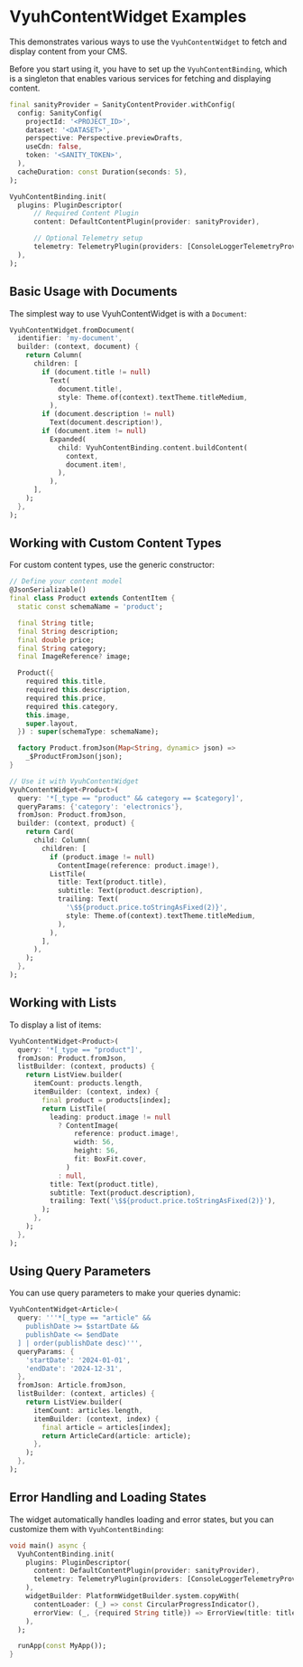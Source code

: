 # VyuhContentWidget Examples

This demonstrates various ways to use the `VyuhContentWidget` to fetch and
display content from your CMS.

Before you start using it, you have to set up the `VyuhContentBinding`, which is
a singleton that enables various services for fetching and displaying content.

```dart
final sanityProvider = SanityContentProvider.withConfig(
  config: SanityConfig(
    projectId: '<PROJECT_ID>',
    dataset: '<DATASET>',
    perspective: Perspective.previewDrafts,
    useCdn: false,
    token: '<SANITY_TOKEN>',
  ),
  cacheDuration: const Duration(seconds: 5),
);

VyuhContentBinding.init(
  plugins: PluginDescriptor(
      // Required Content Plugin
      content: DefaultContentPlugin(provider: sanityProvider),

      // Optional Telemetry setup
      telemetry: TelemetryPlugin(providers: [ConsoleLoggerTelemetryProvider()]),
  ),
);
```

## Basic Usage with Documents

The simplest way to use VyuhContentWidget is with a `Document`:

```dart
VyuhContentWidget.fromDocument(
  identifier: 'my-document',
  builder: (context, document) {
    return Column(
      children: [
        if (document.title != null)
          Text(
            document.title!,
            style: Theme.of(context).textTheme.titleMedium,
          ),
        if (document.description != null)
          Text(document.description!),
        if (document.item != null)
          Expanded(
            child: VyuhContentBinding.content.buildContent(
              context,
              document.item!,
            ),
          ),
      ],
    );
  },
);
```

## Working with Custom Content Types

For custom content types, use the generic constructor:

```dart
// Define your content model
@JsonSerializable()
final class Product extends ContentItem {
  static const schemaName = 'product';

  final String title;
  final String description;
  final double price;
  final String category;
  final ImageReference? image;

  Product({
    required this.title,
    required this.description,
    required this.price,
    required this.category,
    this.image,
    super.layout,
  }) : super(schemaType: schemaName);

  factory Product.fromJson(Map<String, dynamic> json) =>
    _$ProductFromJson(json);
}

// Use it with VyuhContentWidget
VyuhContentWidget<Product>(
  query: '*[_type == "product" && category == $category]',
  queryParams: {'category': 'electronics'},
  fromJson: Product.fromJson,
  builder: (context, product) {
    return Card(
      child: Column(
        children: [
          if (product.image != null)
            ContentImage(reference: product.image!),
          ListTile(
            title: Text(product.title),
            subtitle: Text(product.description),
            trailing: Text(
              '\$${product.price.toStringAsFixed(2)}',
              style: Theme.of(context).textTheme.titleMedium,
            ),
          ),
        ],
      ),
    );
  },
);
```

## Working with Lists

To display a list of items:

```dart
VyuhContentWidget<Product>(
  query: '*[_type == "product"]',
  fromJson: Product.fromJson,
  listBuilder: (context, products) {
    return ListView.builder(
      itemCount: products.length,
      itemBuilder: (context, index) {
        final product = products[index];
        return ListTile(
          leading: product.image != null
            ? ContentImage(
                reference: product.image!,
                width: 56,
                height: 56,
                fit: BoxFit.cover,
              )
            : null,
          title: Text(product.title),
          subtitle: Text(product.description),
          trailing: Text('\$${product.price.toStringAsFixed(2)}'),
        );
      },
    );
  },
);
```

## Using Query Parameters

You can use query parameters to make your queries dynamic:

```dart
VyuhContentWidget<Article>(
  query: '''*[_type == "article" &&
    publishDate >= $startDate &&
    publishDate <= $endDate
  ] | order(publishDate desc)''',
  queryParams: {
    'startDate': '2024-01-01',
    'endDate': '2024-12-31',
  },
  fromJson: Article.fromJson,
  listBuilder: (context, articles) {
    return ListView.builder(
      itemCount: articles.length,
      itemBuilder: (context, index) {
        final article = articles[index];
        return ArticleCard(article: article);
      },
    );
  },
);
```

## Error Handling and Loading States

The widget automatically handles loading and error states, but you can customize
them with `VyuhContentBinding`:

```dart
void main() async {
  VyuhContentBinding.init(
    plugins: PluginDescriptor(
      content: DefaultContentPlugin(provider: sanityProvider),
      telemetry: TelemetryPlugin(providers: [ConsoleLoggerTelemetryProvider()]),
    ),
    widgetBuilder: PlatformWidgetBuilder.system.copyWith(
      contentLoader: (_) => const CircularProgressIndicator(),
      errorView: (_, {required String title}) => ErrorView(title: title),
    ),
  );

  runApp(const MyApp());
}

```
